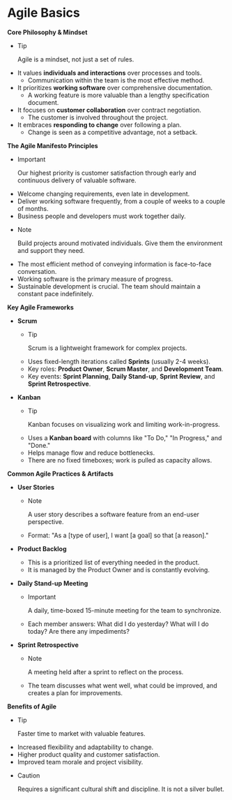 # Agile Basics

**Core Philosophy & Mindset**

*   > [!TIP]
    > Agile is a mindset, not just a set of rules.
*   It values **individuals and interactions** over processes and tools.
    *   Communication within the team is the most effective method.
*   It prioritizes **working software** over comprehensive documentation.
    *   A working feature is more valuable than a lengthy specification document.
*   It focuses on **customer collaboration** over contract negotiation.
    *   The customer is involved throughout the project.
*   It embraces **responding to change** over following a plan.
    *   Change is seen as a competitive advantage, not a setback.

**The Agile Manifesto Principles**

*   > [!IMPORTANT]
    > Our highest priority is customer satisfaction through early and continuous delivery of valuable software.
*   Welcome changing requirements, even late in development.
*   Deliver working software frequently, from a couple of weeks to a couple of months.
*   Business people and developers must work together daily.
*   > [!NOTE]
    > Build projects around motivated individuals. Give them the environment and support they need.
*   The most efficient method of conveying information is face-to-face conversation.
*   Working software is the primary measure of progress.
*   Sustainable development is crucial. The team should maintain a constant pace indefinitely.

**Key Agile Frameworks**

*   **Scrum**
    *   > [!TIP]
        > Scrum is a lightweight framework for complex projects.
    *   Uses fixed-length iterations called **Sprints** (usually 2-4 weeks).
    *   Key roles: **Product Owner**, **Scrum Master**, and **Development Team**.
    *   Key events: **Sprint Planning**, **Daily Stand-up**, **Sprint Review**, and **Sprint Retrospective**.

*   **Kanban**
    *   > [!TIP]
        > Kanban focuses on visualizing work and limiting work-in-progress.
    *   Uses a **Kanban board** with columns like "To Do," "In Progress," and "Done."
    *   Helps manage flow and reduce bottlenecks.
    *   There are no fixed timeboxes; work is pulled as capacity allows.

**Common Agile Practices & Artifacts**

*   **User Stories**
    *   > [!NOTE]
        > A user story describes a software feature from an end-user perspective.
    *   Format: "As a [type of user], I want [a goal] so that [a reason]."

*   **Product Backlog**
    *   This is a prioritized list of everything needed in the product.
    *   It is managed by the Product Owner and is constantly evolving.

*   **Daily Stand-up Meeting**
    *   > [!IMPORTANT]
        > A daily, time-boxed 15-minute meeting for the team to synchronize.
    *   Each member answers: What did I do yesterday? What will I do today? Are there any impediments?

*   **Sprint Retrospective**
    *   > [!NOTE]
        > A meeting held after a sprint to reflect on the process.
    *   The team discusses what went well, what could be improved, and creates a plan for improvements.

**Benefits of Agile**

*   > [!TIP]
    > Faster time to market with valuable features.
*   Increased flexibility and adaptability to change.
*   Higher product quality and customer satisfaction.
*   Improved team morale and project visibility.
*   > [!CAUTION]
    > Requires a significant cultural shift and discipline. It is not a silver bullet.
